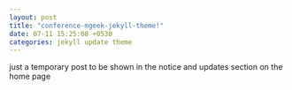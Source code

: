 ```yaml
---
layout: post
title: "conference-mgeek-jekyll-theme!"
date: 07-11 15:25:08 +0530
categories: jekyll update theme
---
```

<div class="container" markdown="1">
    <div class="row" markdown="1">
just a temporary post to be shown in the notice and updates section on the home page
</div>
</div>
